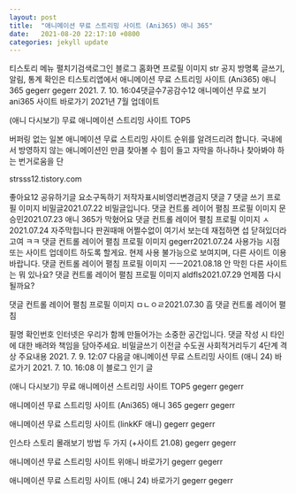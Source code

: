 ```yaml
---
layout: post
title:  "애니메이션 무료 스트리밍 사이트 (Ani365) 애니 365"
date:   2021-08-20 22:17:10 +0800
categories: jekyll update
---
```

티스토리 메뉴 펼치기검색로그인
블로그 홈화면
프로필 이미지
str
공지
방명록
글쓰기, 알림, 통계 확인은 티스토리앱에서
애니메이션 무료 스트리밍 사이트 (Ani365) 애니 365
gegerr gegerr
2021. 7. 10. 16:04댓글수7공감수12
애니메이션 무료 보기 ani365 사이트 바로가기
2021년 7월 업데이트

 

 
(애니 다시보기) 무료 애니메이션 스트리밍 사이트 TOP5

버퍼링 없는 일본 애니메이션 무료 스트리밍 사이트 순위를 알려드리려 합니다. 국내에서 방영하지 않는 애니메이션인 만큼 찾아볼 수 힘이 들고 자막을 하나하나 찾아봐야 하는 번거로움을 단

strsss12.tistory.com


좋아요12
공유하기글 요소구독하기
저작자표시비영리변경금지
댓글 7
댓글 쓰기
프로필 이미지
비밀글2021.07.22
비밀글입니다.
댓글 컨트롤 레이어 펼침
프로필 이미지
문승민2021.07.23
애니 365가 막혔어요
댓글 컨트롤 레이어 펼침
프로필 이미지
ㅅ2021.07.24
자주막힙니다
판권때매 어쩔수없이 여기서 보는데 재접하면 섭 닫혀있더라고여 ㅋㅋ
댓글 컨트롤 레이어 펼침
프로필 이미지
gegerr2021.07.24
사용가능 시점 또는 사이트 업데이트 하도록 할게요. 현제 사용 불가능으로 보여지며, 다른 사이트 이용 바랍니다.
댓글 컨트롤 레이어 펼침
프로필 이미지
ㅡㅡ2021.08.18
안 막힌 다른 사이트는 뭐 있나요?
댓글 컨트롤 레이어 펼침
프로필 이미지
aldfls2021.07.29
언제쯤 다시 될까요?


댓글 컨트롤 레이어 펼침
프로필 이미지
ㅁㄴㅇㄹ2021.07.30
흠
댓글 컨트롤 레이어 펼침

필명
확인번호
인터넷은 우리가 함께 만들어가는 소중한 공간입니다. 댓글 작성 시 타인에 대한 배려와 책임을 담아주세요.
비밀글쓰기
이전글
수도권 사회적거리두기 4단계 격상 주요내용
2021. 7. 9. 12:07
다음글
애니메이션 무료 스트리밍 사이트 (애니 24) 바로가기
2021. 7. 10. 16:08
이 블로그 인기 글

(애니 다시보기) 무료 애니메이션 스트리밍 사이트 TOP5
gegerr gegerr

애니메이션 무료 스트리밍 사이트 (Ani365) 애니 365
gegerr gegerr

애니메이션 무료 스트리밍 사이트 (linkKF 애니)
gegerr gegerr

인스타 스토리 몰래보기 방법 두 가지 (+사이트 21.08)
gegerr gegerr

애니메이션 무료 스트리밍 사이트 위애니 바로가기
gegerr gegerr

애니메이션 무료 스트리밍 사이트 (애니 24) 바로가기
gegerr gegerr